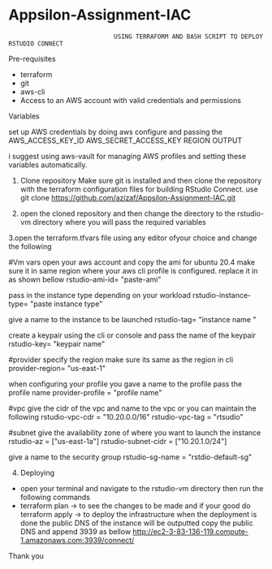 # Appsilon-Assignment-IAC

                                 USING TERRAFORM AND BASH SCRIPT TO DEPLOY RSTUDIO CONNECT
  Pre-requisites  
  
  - terraform
  - git
  - aws-cli
  - Access to an AWS account with valid credentials and permissions 
  
 Variables
 
  set up AWS credentials by doing aws configure and passing the 
  AWS_ACCESS_KEY_ID
  AWS_SECRET_ACCESS_KEY
  REGION
  OUTPUT
  
  i suggest using aws-vault for managing AWS profiles and setting these variables automatically.
  
  1. Clone repository
  Make sure git is installed and then clone the repository with the terraform configuration files for building RStudio Connect.
  use 
  git clone https://github.com/azizaf/Appsilon-Assignment-IAC.git
  
  2. open the cloned repository and then change the directory to the rstudio-vm directory where you will pass the required variables 
  
  3.open the terraform.tfvars file using any editor ofyour choice and change the following  
  
  #Vm vars
open your aws account and copy the ami for ubuntu 20.4 make sure it in same region where your aws cli profile is configured. replace it in as shown bellow 
rstudio-ami-id= "paste-ami"

pass in the instance type depending on your workload 
rstudio-instance-type= "paste instance type"

give a name to the instance to be launched 
rstudio-tag= "instance name "

create a keypair using the cli or console and pass the name of the keypair
rstudio-key= "keypair name"

#provider 
specify the region make sure its same as the region in cli
provider-region= "us-east-1"

when configuring your profile you gave a name to the profile pass the profile name 
provider-profile = "profile name"

#vpc
give the cidr of the vpc and name to the vpc or you can maintain the following 
rstudio-vpc-cdr = "10.20.0.0/16"
rstudio-vpc-tag = "rtsudio"

#subnet
give the availability zone of where you want to launch the instance 
rstudio-az = ["us-east-1a"]
rstudio-subnet-cidr = ["10.20.1.0/24"]

give a name to the security group
rstudio-sg-name = "rstdio-default-sg"
  
 4. Deploying 
  - open your terminal and navigate to the rstudio-vm directory then run the following commands
  - terraform plan  -> to see the changes to be made and if your good do 
   terraform apply -> to deploy the infrastructure 
   when the deployment is done the public DNS of the instance will be outputted 
   copy the public DNS and append 3939 as bellow 
   http://ec2-3-83-136-119.compute-1.amazonaws.com:3939/connect/
   
   Thank you 
  
